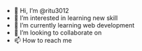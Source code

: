- 👋 Hi, I’m @ritu3012
- 👀 I’m interested in learning new skill
- 🌱 I’m currently learning web development
- 💞️ I’m looking to collaborate on 
- 📫 How to reach me 

<!---
ritu3012/ritu3012 is a ✨ special ✨ repository because its `README.md` (this file) appears on your GitHub profile.
You can click the Preview link to take a look at your changes.
--->
